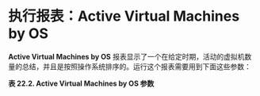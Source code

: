 # 执行报表：Active Virtual Machines by OS

**Active Virtual Machines by OS** 报表显示了一个在给定时期，活动的虚拟机数量的总结，并且是按照操作系统排序的。运行这个报表需要用到下面这些参数：

**表 22.2. Active Virtual Machines by OS 参数**

